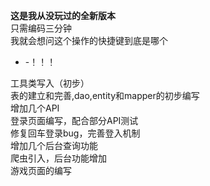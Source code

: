 **这是我从没玩过的全新版本**\
只需编码三分钟\
我就会想问这个操作的快捷键到底是哪个
- -！！！

工具类写入（初步）\
表的建立和完善,dao,entity和mapper的初步编写\
增加几个API\
登录页面编写，配合部分API测试\
修复回车登录bug，完善登入机制\
增加几个后台查询功能\
爬虫引入，后台功能增加\
游戏页面的编写
